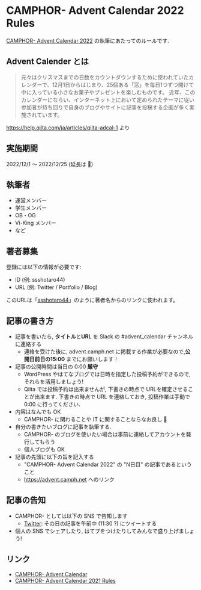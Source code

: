 # CAMPHOR- Advent Calendar 2022 Rules

[CAMPHOR- Advent Calendar 2022](https://advent.camph.net) の執筆にあたってのルールです.

## Advent Calender とは
> 元々はクリスマスまでの日数をカウントダウンするために使われていたカレンダーで、12月1日からはじまり、25個ある「窓」を毎日1つずつ開けて中に入っている小さなお菓子やプレゼントを楽しむものです。 近年、このカレンダーにならい、インターネット上において定められたテーマに従い参加者が持ち回りで自身のブログやサイトに記事を投稿する企画が多く実施されています。

https://help.qiita.com/ja/articles/qiita-adcal-1 より

## 実施期間
2022/12/1 〜 2022/12/25 (延長は :ok_person:)

## 執筆者
- 運営メンバー
- 学生メンバー
- OB・OG
- Vi-King メンバー
- など

## 著者募集

登録には以下の情報が必要です:
- ID (例: ssshotaro44)
- URL (例: Twitter / Portfolio / Blog)

このURLは「[ssshotaro44](https://twitter.com/ssshotaro44)」のように著者名からのリンクに使われます。

## 記事の書き方
- 記事を書いたら, **タイトル**と**URL** を Slack の #advent_calendar チャンネルに連絡する
  - 連絡を受けた後に, advent.camph.net に掲載する作業が必要なので,**公開日前日の15:00** までにお願いします！
- 記事の公開時間は当日の 0:00 **厳守**
  - WordPress やはてなブログでは日時を指定した投稿予約ができるので, それらを活用しましょう!
  - Qiita では投稿予約は出来ませんが, 下書きの時点で URLを確定させることが出来ます. 下書きの時点で URL を連絡しておき, 投稿作業は手動で 0:00 に行ってください.
- 内容はなんでも OK
  - CAMPHOR- に関わることや IT に関することならなお良し :ok_person:
- 自分の書きたいブログに記事を執筆する.
  - CAMPHOR- のブログを使いたい場合は事前に連絡してアカウントを発行してもらう
  - 個人ブログも OK
- 記事の先頭に以下の旨を記入する
  - "CAMPHOR- Advent Calendar 2022" の "N日目" の記事であるということ
  - https://advent.camph.net へのリンク

## 記事の告知
- CAMPHOR- としては以下の SNS で告知します
  - [Twitter](https://twitter.com/camphor_kyoto): その日の記事を午前中 (11:30 ?) にツイートする
- 個人の SNS でシェアしたり, はてブをつけたりしてみんなで盛り上げましょう!

## リンク
- [CAMPHOR- Advent Calendar](https://advent.camph.net) 
- [CAMPHOR- Advent Calendar 2021 Rules](https://github.com/camphor-/advent/blob/master/rules/2021.md)